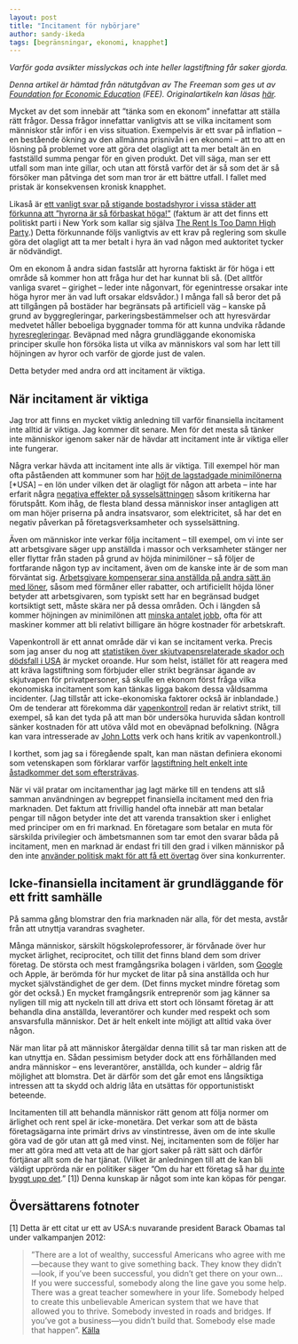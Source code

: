 ```yaml
---
layout: post
title: "Incitament för nybörjare"
author: sandy-ikeda
tags: [begränsningar, ekonomi, knapphet]
---
```


*Varför goda avsikter misslyckas och inte heller lagstiftning får saker gjorda.*

*Denna artikel är hämtad från nätutgåvan av The Freeman som ges ut av [Foundation for Economic Education](http://www.fee.org/) (FEE). Originalartikeln kan läsas [här](http://fee.org/freeman/detail/incentives-101).*

Mycket av det som innebär att ”tänka som en ekonom” innefattar att ställa rätt frågor. Dessa frågor innefattar vanligtvis att se vilka incitament som människor står inför i en viss situation. Exempelvis är ett svar på inflation – en bestående ökning av den allmänna prisnivån i en ekonomi – att tro att en lösning på problemet vore att göra det olagligt att ta mer betalt än en fastställd summa pengar för en given produkt. Det vill säga, man ser ett utfall som man inte gillar, och utan att förstå varför det är så som det är så försöker man påtvinga det som man tror är ett bättre utfall. I fallet med pristak är konsekvensen kronisk knapphet.


Likaså är [ett vanligt svar på stigande bostadshyror i vissa städer att förkunna att ”hyrorna är så förbaskat höga!”](http://fee.org/the_freeman/detail/the-case-against-rent-control) (faktum är att det finns ett politiskt parti i New York som kallar sig själva [The Rent Is Too Damn High Party](http://en.wikipedia.org/wiki/Rent_Is_Too_Damn_High_Party).) Detta förkunnande följs vanligtvis av ett krav på reglering som skulle göra det olagligt att ta mer betalt i hyra än vad någon med auktoritet tycker är nödvändigt.

Om en ekonom å  andra sidan fastslår att hyrorna faktiskt är för höga i ett område så kommer hon att fråga hur det har kunnat bli så. (Det alltför vanliga svaret – girighet – leder inte någonvart, för egenintresse orsakar inte höga hyror mer än vad luft orsakar eldsvådor.) I många fall så beror det på att tillgången på bostäder har begränsats på artificiell väg – kanske på grund av byggregleringar, parkeringsbestämmelser och att hyresvärdar medvetet håller beboeliga byggnader tomma för att kunna undvika rådande [hyresregleringar](http://www.econlib.org/library/Enc/RentControl.html). Beväpnad med några grundläggande ekonomiska principer skulle hon försöka lista ut vilka av människors val som har lett till höjningen av hyror och varför de gjorde just de valen.

Detta betyder med andra ord att incitament är viktiga.

## När incitament är viktiga
Jag tror att finns en mycket viktig anledning till varför finansiella incitament inte alltid är viktiga. Jag kommer dit senare. Men för det mesta så tänker inte människor igenom saker när de hävdar att incitament inte är viktiga eller inte fungerar.

Några verkar hävda att incitament inte alls är viktiga. Till exempel hör man ofta påståenden att kommuner som har [höjt de lagstadgade minimilönerna](http://social.dol.gov/blog/raising-the-minimum-wage-the-right-thing-to-do-the-smart-thing-to-do/) [*USA] – en lön under vilken det är olagligt för någon att arbeta – inte har erfarit några [negativa effekter på sysselsättningen](http://fee.org/the_freeman/detail/slogans-or-science) såsom kritikerna har förutspått. Kom ihåg, de flesta bland dessa människor inser antagligen att om man höjer priserna på andra insatsvaror, som elektricitet, så har det en negativ påverkan på företagsverksamheter och sysselsättning.

Även om människor inte verkar följa incitament – till exempel, om vi inte ser att arbetsgivare säger upp anställda i massor och verksamheter stänger ner eller flyttar från staden på grund av höjda minimilöner – så följer de fortfarande någon typ av incitament, även om de kanske inte är de som man förväntat sig. [Arbetsgivare kompenserar sina anställda på andra sätt än med löner](http://www.npr.org/2014/06/29/326715347/for-tipped-workers-a-different-minimum-wage-battle), såsom med förmåner eller rabatter, och artificiellt höjda löner betyder att arbetsgivaren, som typiskt sett har en begränsad budget kortsiktigt sett, måste skära ner på dessa områden. Och i längden så kommer höjningen av minimilönen att [minska antalet jobb](http://www.iea.org.uk/blog/still-lovin%E2%80%99-it-mcdonald%E2%80%99s-shows-why-a-minimum-wage-hike-is-no-free-lunch), ofta för att maskiner kommer att bli relativt billigare än högre kostnader för arbetskraft.

Vapenkontroll är ett annat område där vi kan se incitament verka. Precis som jag anser du nog att [statistiken över skjutvapensrelaterade skador och dödsfall i USA](http://usnews.nbcnews.com/_news/2013/01/16/16547690-just-the-facts-gun-violence-in-america?lite) är mycket oroande. Hur som helst, istället för att reagera med att kräva lagstiftning som förbjuder eller strikt begränsar ägande av skjutvapen för privatpersoner, så skulle en ekonom först fråga vilka ekonomiska incitament som kan tänkas ligga bakom dessa våldsamma incidenter. (Jag tillstår att icke-ekonomiska faktorer också är inblandade.) Om de tenderar att förekomma där [vapenkontroll](http://en.wikipedia.org/wiki/John_Lott) redan är relativt strikt, till exempel, så kan det tyda på att man bör undersöka huruvida sådan kontroll sänker kostnaden för att utöva våld mot en obeväpnad befolkning. (Några kan vara intresserade av [John Lotts](http://en.wikipedia.org/wiki/John_Lott) verk och hans kritik av vapenkontroll.)

I korthet, som jag sa i föregående spalt, kan man nästan definiera ekonomi som vetenskapen som förklarar varför [lagstiftning helt enkelt inte åstadkommer det som eftersträvas](http://fee.org/the_freeman/detail/passing-a-law-wont-get-it-done).

När vi väl pratar om incitamenthar jag lagt märke till en tendens att slå samman användningen av begreppet finansiella incitament med den fria marknaden. Det faktum att frivillig handel ofta innebär att man betalar pengar till någon betyder inte det att varenda transaktion sker i enlighet med principer om en fri marknad. En företagare som betalar en muta för särskilda privilegier och ämbetsmannen som tar emot den svarar båda på incitament, men en marknad är endast fri till den grad i vilken människor på den inte [använder politisk makt för att få ett övertag](http://fee.org/the_freeman/detail/defining-state-and-society) över sina konkurrenter.

## Icke-finansiella incitament är grundläggande för ett fritt samhälle
På samma gång blomstrar den fria marknaden när alla, för det mesta, avstår från att utnyttja varandras svagheter.

Många människor, särskilt högskoleprofessorer, är förvånade över hur mycket ärlighet, reciprocitet, och tillit det finns bland dem som driver företag. De största och mest framgångsrika bolagen i världen, som [Google](http://edition.cnn.com/2011/09/19/business/gargiulo-google-workplace-empowerment/) och Apple, är berömda för hur mycket de litar på sina anställda och hur mycket självständighet de ger dem. (Det finns mycket mindre företag som gör det också.) En mycket framgångsrik entreprenör som jag känner sa nyligen till mig att nyckeln till att driva ett stort och lönsamt företag är att behandla dina anställda, leverantörer och kunder med respekt och som ansvarsfulla människor. Det är helt enkelt inte möjligt att alltid vaka över någon.

När man litar på att människor återgäldar denna tillit så tar man risken att de kan utnyttja en. Sådan pessimism betyder dock att ens förhållanden med andra människor – ens leverantörer, anställda, och kunder – aldrig får möjlighet att blomstra. Det är därför som det går emot ens långsiktiga intressen att ta skydd och aldrig låta en utsättas för opportunistiskt beteende.

Incitamenten till att behandla människor rätt genom att följa normer om ärlighet och rent spel är icke-monetära. Det verkar som att de bästa företagsägarna inte primärt drivs av vinstintresse, även om de inte skulle göra vad de gör utan att gå med vinst. Nej, incitamenten som de följer har mer att göra med att veta att de har gjort saker på rätt sätt och därför förtjänar allt som de har tjänat. (Vilket är anledningen till att de kan bli väldigt upprörda när en politiker säger ”Om du har ett företag så har [du inte byggt upp det](http://www.washingtonpost.com/blogs/the-fix/post/obamas-you-didnt-build-that-problem/2012/07/18/gJQAJxyotW_blog.html).” [1]) Denna kunskap är något som inte kan köpas för pengar.

## Översättarens fotnoter

[1] Detta är ett citat ur ett av USA:s nuvarande president Barack Obamas tal under valkampanjen 2012:

> ”There are a lot of wealthy, successful Americans who agree with me—because they want to give something back. They know they didn’t—look, if you’ve been successful, you didn’t get there on your own… If you were successful, somebody along the line gave you some help. There was a great teacher somewhere in your life. Somebody helped to create this unbelievable American system that we have that allowed you to thrive. Somebody invested in roads and bridges. If you’ve got a business—you didn’t build that. Somebody else made that happen”.
[Källa](http://en.wikipedia.org/wiki/You_didn%27t_build_that)